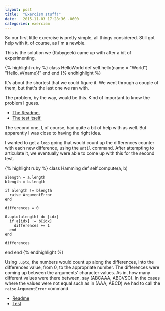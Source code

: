 ```yaml
---
layout: post
title:  "Exercism stuff!"
date:   2015-11-03 17:28:36 -0600
categories: exercism
---
```


So our first little excercise is pretty simple, all things considered. Still got help with it, of course, as I'm a newbie.

This is the solution we (Rubygeek) came up with after a bit of experimenting. 

{% highlight ruby %}
class HelloWorld
  def self.hello(name = "World")
    "Hello, #{name}!"
  end
end
{% endhighlight %}

It's about the shortest that we could figure it. We went through a couple of them, but that's the last one we ran with.

The problem, by the way, would be this. Kind of important to know the problem I guess.

* [The Readme.](http://exercism.io/exercises/ruby/hello-world/readme) 
* [The test itself.](http://exercism.io/exercises/ruby/hello-world) 


The second one, I, of course, had quite a bit of help with as well. But apparently I was close to having the right idea.

I wanted to get a `loop` going that would count up the differences counter with each new difference, using the `until` command. After attempting to articulate it, we eventually were able to come up with this for the second test.

{% highlight ruby %}
class Hamming
  def self.compute(a, b)
  
    alength = a.length
    blength = b.length
    
    if alength != blength
      raise ArgumentError
    end
     
    differences = 0
    
    0.upto(alength) do |idx|
      if a[idx] != b[idx]
        differences += 1
      end
    end
	
    differences
  end
end
{% endhighlight %}

Using `.upto`, the numbers would count up along the differences, into the differences value, from 0, to the appropriate number. The differences were coming up between the arguments' character values. As in, how many different values were there between, say (ABCAAA, ABCVSC). In the cases where the values were not equal such as in (AAA, ABCD) we had to call the `raise` `ArgumentError` command.

* [Readme](http://exercism.io/exercises/ruby/hamming/readme)
* [Test](http://exercism.io/exercises/ruby/hamming) 